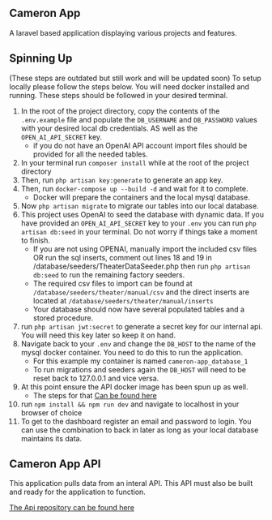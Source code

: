 ## Cameron App
A laravel based application displaying various projects and features.

## Spinning Up
(These steps are outdated but still work and will be updated soon)
To setup locally please follow the steps below. You will need docker installed and running.
These steps should be followed in your desired terminal.
1. In the root of the project directory, copy the contents of the `.env.example` file and populate the `DB_USERNAME` and `DB_PASSWORD` values with your desired local db credentials. AS well as the `OPEN_AI_API_SECRET` key.
    - if you do not have an OpenAI API account import files should be provided for all the needed tables.
2. In your terminal run `composer install` while at the root of the project directory
3. Then, run `php artisan key:generate` to generate an app key.
4. Then, run `docker-compose up --build -d` and wait for it to complete.
    - Docker will prepare the containers and the local mysql database.
5. Now `php artisan migrate` to migrate our tables into our local database.
6. This project uses OpenAI to seed the database with dynamic data. If you have provided an `OPEN_AI_API_SECRET` key to your `.env` you can run `php artisan db:seed` in your terminal. Do not worry if things take a moment to finish.
    - If you are not using OPENAI, manually import the included csv files OR run the sql inserts, comment out lines 18 and 19 in /database/seeders/TheaterDataSeeder.php then run `php artisan db:seed` to run the remaining factory seeders.
    - The required csv files to import can be found at `/database/seeders/theater/manual/csv` and the direct inserts are located at `/database/seeders/theater/manual/inserts`
    - Your database should now have several populated tables and a stored procedure.
7. run `php artisan jwt:secret` to generate a secret key for our internal api. You will need this key later so keep it on hand.
8. Navigate back to your `.env` and change the `DB_HOST` to the name of the mysql docker container. You need to do this to run the application.
    - For this example my container is named `cameron-app_database_1`
    - To run migrations and seeders again the `DB_HOST` will need to be reset back to 127.0.0.1 and vice versa.
9. At this point ensure the API docker image has been spun up as well.
    - The steps for that [Can be found here](https://github.com/CameronPeace/Cameron-App-Api)
10. run `npm install && npm run dev` and navigate to localhost in your browser of choice
11. To get to the dashboard register an email and password to login. You can use the combination to back in later as long as your local database maintains its data.


## Cameron App API

This application pulls data from an interal API. This API must also be built and ready for the application to function.

[The Api repository can be found here](https://github.com/CameronPeace/Cameron-App-Api)
